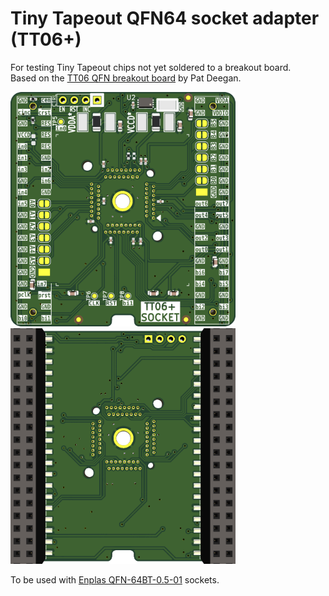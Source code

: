 # Tiny Tapeout QFN64 socket adapter (TT06+)

For testing Tiny Tapeout chips not yet soldered to a breakout board.<br />
Based on the [TT06 QFN breakout board](https://github.com/TinyTapeout/breakout-pcb) by Pat Deegan.

<img src="images/front.png" alt="" width="360px" />&emsp;
<img src="images/back.png" alt="" width="360px" />

To be used with [Enplas QFN-64BT-0.5-01](https://www.waveshare.com/qfn-64bt-0.5-01.htm) sockets.
